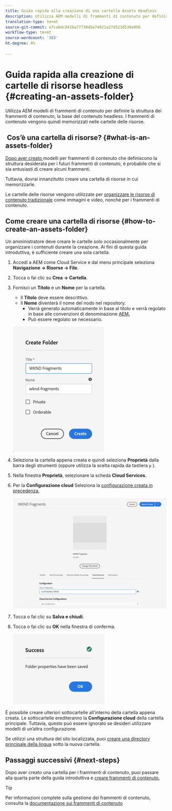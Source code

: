 ```yaml
---
title: Guida rapida alla creazione di una cartella Assets Headless
description: Utilizza AEM modelli di frammenti di contenuto per definire la struttura dei frammenti di contenuto, la base del contenuto headless.
translation-type: tm+mt
source-git-commit: e7ca6dc841ba777384be74021a27d523d530a956
workflow-type: tm+mt
source-wordcount: '383'
ht-degree: 0%

---
```



# Guida rapida alla creazione di cartelle di risorse headless {#creating-an-assets-folder}

Utilizza AEM modelli di frammenti di contenuto per definire la struttura dei frammenti di contenuto, la base del contenuto headless. I frammenti di contenuto vengono quindi memorizzati nelle cartelle delle risorse.

##  Cos’è una cartella di risorse? {#what-is-an-assets-folder}

[Dopo aver creato ](create-content-model.md) modelli per frammenti di contenuto che definiscono la struttura desiderata per i futuri frammenti di contenuto, è probabile che si sia entusiasti di creare alcuni frammenti.

Tuttavia, dovrai innanzitutto creare una cartella di risorse in cui memorizzarle.

Le cartelle delle risorse vengono utilizzate per [organizzare le risorse di contenuto tradizionale](/help/assets/manage-digital-assets.md) come immagini e video, nonché per i frammenti di contenuto.

## Come creare una cartella di risorse {#how-to-create-an-assets-folder}

Un amministratore deve creare le cartelle solo occasionalmente per organizzare i contenuti durante la creazione. Ai fini di questa guida introduttiva, è sufficiente creare una sola cartella.

1. Accedi a AEM come Cloud Service e dal menu principale seleziona **Navigazione -> Risorse -> File**.
1. Tocca o fai clic su **Crea -> Cartella**.
1. Fornisci un **Titolo** e un **Nome** per la cartella.
   * Il **Titolo** deve essere descrittivo.
   * Il **Nome** diventerà il nome del nodo nel repository.
      * Verrà generato automaticamente in base al titolo e verrà regolato in base alle convenzioni di denominazione [AEM.](/help/implementing/developing/introduction/naming-conventions.md)
      * Può essere regolato se necessario.

   ![Crea cartella](../assets/assets-folder-create.png)
1. Seleziona la cartella appena creata e quindi seleziona **Proprietà** dalla barra degli strumenti (oppure utilizza la scelta rapida da tastiera `p` [](/help/sites-cloud/authoring/getting-started/keyboard-shortcuts.md)).
1. Nella finestra **Proprietà**, selezionare la scheda **Cloud Services**.
1. Per la **Configurazione cloud** Seleziona la [configurazione creata in precedenza.](create-configuration.md)

   ![Configurare la cartella delle risorse](../assets/assets-folder-configure.png)
1. Tocca o fai clic su **Salva e chiudi**.
1. Tocca o fai clic su **OK** nella finestra di conferma.

   ![Finestra di conferma](../assets/assets-folder-confirmation.png)

È possibile creare ulteriori sottocartelle all’interno della cartella appena creata. Le sottocartelle erediteranno la **Configurazione cloud** della cartella principale. Tuttavia, questo può essere ignorato se desideri utilizzare modelli di un’altra configurazione.

Se utilizzi una struttura del sito localizzata, puoi [creare una directory principale della lingua](/help/assets/translate-assets.md) sotto la nuova cartella.

## Passaggi successivi {#next-steps}

Dopo aver creato una cartella per i frammenti di contenuto, puoi passare alla quarta parte della guida introduttiva e [creare frammenti di contenuto.](create-content-fragment.md)

>[!TIP]
>
>Per informazioni complete sulla gestione dei frammenti di contenuto, consulta la [documentazione sui frammenti di contenuto](/help/assets/content-fragments/content-fragments.md)
